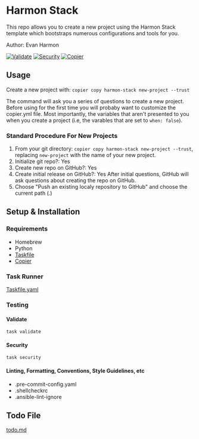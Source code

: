 # Harmon Stack
This repo allows you to create a new project using the Harmon Stack template which bootstraps numerous configurations and tools for you.

Author: Evan Harmon

[![Validate](https://github.com/evanharmon1/harmon-stack/actions/workflows/validate.yml/badge.svg)](https://github.com/evanharmon1/harmon-stack/actions/workflows/validate.yml)
[![Security](https://github.com/evanharmon1/harmon-stack/actions/workflows/security.yml/badge.svg)](https://github.com/evanharmon1/harmon-stack/actions/workflows/security.yml)
[![Copier](https://img.shields.io/endpoint?url=https://raw.githubusercontent.com/copier-org/copier/master/img/badge/badge-grayscale-inverted-border-orange.json)](https://github.com/copier-org/copier)

## Usage
Create a new project with: `copier copy harmon-stack new-project --trust`

The command will ask you a series of questions to create a new project.
Before using for the first time you will probaby want to customize the copier.yml file. Most importantly, the variables that aren't presented to you when you create a project (i.e, the varables that are set to `when: false`).

### Standard Procedure For New Projects
1. From your git directory: `copier copy harmon-stack new-project --trust`, replacing `new-project` with the name of your new project.
2. Initialize git repo?: Yes
3. Create new repo on GitHub?: Yes
4. Create initial release on GitHub?: Yes
After initial questions, GitHub will ask questions about creating the repo on GitHub.
1. Choose "Push an existing localy repository to GitHub" and choose the current path (.)

## Setup & Installation

### Requirements
- Homebrew
- Python
- [Taskfile](https://taskfile.dev/)
- [Copier](https://copier.readthedocs.io/en/stable/)

### Task Runner
[Taskfile.yaml](Taskfile.yaml)

### Testing

#### Validate
`task validate`

#### Security
`task security`

#### Linting, Formatting, Conventions, Style Guidelines, etc
- .pre-commit-config.yaml
- .shellcheckrc
- .ansible-lint-ignore

## Todo File
[todo.md](todo.md)
